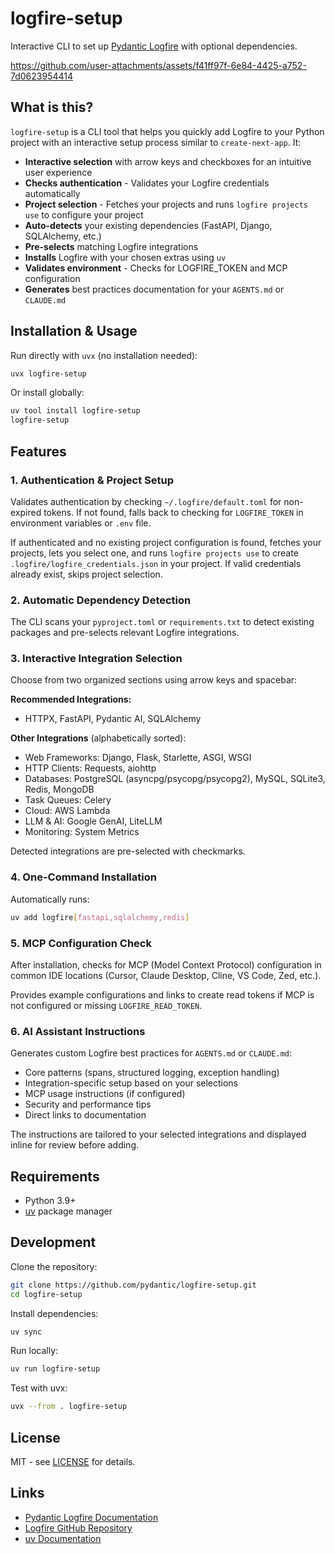 # logfire-setup

Interactive CLI to set up [Pydantic Logfire](https://logfire.pydantic.dev/) with optional dependencies.

https://github.com/user-attachments/assets/f41ff97f-6e84-4425-a752-7d0623954414

## What is this?

`logfire-setup` is a CLI tool that helps you quickly add Logfire to your Python project with an interactive setup process similar to `create-next-app`. It:

- **Interactive selection** with arrow keys and checkboxes for an intuitive user experience
- **Checks authentication** - Validates your Logfire credentials automatically
- **Project selection** - Fetches your projects and runs `logfire projects use` to configure your project
- **Auto-detects** your existing dependencies (FastAPI, Django, SQLAlchemy, etc.)
- **Pre-selects** matching Logfire integrations
- **Installs** Logfire with your chosen extras using `uv`
- **Validates environment** - Checks for LOGFIRE_TOKEN and MCP configuration
- **Generates** best practices documentation for your `AGENTS.md` or `CLAUDE.md`

## Installation & Usage

Run directly with `uvx` (no installation needed):

```bash
uvx logfire-setup
```

Or install globally:

```bash
uv tool install logfire-setup
logfire-setup
```

## Features

### 1. Authentication & Project Setup

Validates authentication by checking `~/.logfire/default.toml` for non-expired tokens. If not found, falls back to checking for `LOGFIRE_TOKEN` in environment variables or `.env` file.

If authenticated and no existing project configuration is found, fetches your projects, lets you select one, and runs `logfire projects use` to create `.logfire/logfire_credentials.json` in your project. If valid credentials already exist, skips project selection.

### 2. Automatic Dependency Detection

The CLI scans your `pyproject.toml` or `requirements.txt` to detect existing packages and pre-selects relevant Logfire integrations.

### 3. Interactive Integration Selection

Choose from two organized sections using arrow keys and spacebar:

**Recommended Integrations:**
- HTTPX, FastAPI, Pydantic AI, SQLAlchemy

**Other Integrations** (alphabetically sorted):
- Web Frameworks: Django, Flask, Starlette, ASGI, WSGI
- HTTP Clients: Requests, aiohttp
- Databases: PostgreSQL (asyncpg/psycopg/psycopg2), MySQL, SQLite3, Redis, MongoDB
- Task Queues: Celery
- Cloud: AWS Lambda
- LLM & AI: Google GenAI, LiteLLM
- Monitoring: System Metrics

Detected integrations are pre-selected with checkmarks.

### 4. One-Command Installation

Automatically runs:

```bash
uv add logfire[fastapi,sqlalchemy,redis]
```

### 5. MCP Configuration Check

After installation, checks for MCP (Model Context Protocol) configuration in common IDE locations (Cursor, Claude Desktop, Cline, VS Code, Zed, etc.).

Provides example configurations and links to create read tokens if MCP is not configured or missing `LOGFIRE_READ_TOKEN`.

### 6. AI Assistant Instructions

Generates custom Logfire best practices for `AGENTS.md` or `CLAUDE.md`:

- Core patterns (spans, structured logging, exception handling)
- Integration-specific setup based on your selections
- MCP usage instructions (if configured)
- Security and performance tips
- Direct links to documentation

The instructions are tailored to your selected integrations and displayed inline for review before adding.

## Requirements

- Python 3.9+
- [uv](https://docs.astral.sh/uv/) package manager

## Development

Clone the repository:

```bash
git clone https://github.com/pydantic/logfire-setup.git
cd logfire-setup
```

Install dependencies:

```bash
uv sync
```

Run locally:

```bash
uv run logfire-setup
```

Test with uvx:

```bash
uvx --from . logfire-setup
```

## License

MIT - see [LICENSE](LICENSE) for details.

## Links

- [Pydantic Logfire Documentation](https://logfire.pydantic.dev/)
- [Logfire GitHub Repository](https://github.com/pydantic/logfire)
- [uv Documentation](https://docs.astral.sh/uv/)
